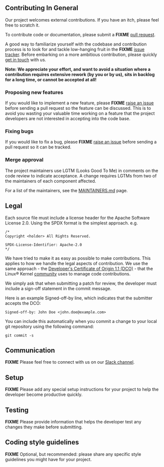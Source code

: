 ## Contributing In General
Our project welcomes external contributions. If you have an itch, please feel
free to scratch it.

To contribute code or documentation, please submit a **FIXME** [pull request](https://github.com/ibm/Lotus-Notes-to-IBM-Cloud-Object-Storage-Migration/pulls).

A good way to familiarize yourself with the codebase and contribution process is
to look for and tackle low-hanging fruit in the **FIXME** [issue tracker](https://github.com/ibm/Lotus-Notes-to-IBM-Cloud-Object-Storage-Migration/issues).
Before embarking on a more ambitious contribution, please quickly [get in touch](#communication) with us.

**Note: We appreciate your effort, and want to avoid a situation where a contribution
requires extensive rework (by you or by us), sits in backlog for a long time, or
cannot be accepted at all!**

### Proposing new features

If you would like to implement a new feature, please **FIXME** [raise an issue](https://github.com/ibm/Lotus-Notes-to-IBM-Cloud-Object-Storage-Migration/issues)
before sending a pull request so the feature can be discussed. This is to avoid
you wasting your valuable time working on a feature that the project developers
are not interested in accepting into the code base.

### Fixing bugs

If you would like to fix a bug, please **FIXME** [raise an issue](https://github.com/ibm/Lotus-Notes-to-IBM-Cloud-Object-Storage-Migration/issues) before sending a
pull request so it can be tracked.

### Merge approval

The project maintainers use LGTM (Looks Good To Me) in comments on the code
review to indicate acceptance. A change requires LGTMs from two of the
maintainers of each component affected.

For a list of the maintainers, see the [MAINTAINERS.md](MAINTAINERS.md) page.

## Legal

Each source file must include a license header for the Apache
Software License 2.0. Using the SPDX format is the simplest approach.
e.g.

```
/*
Copyright <holder> All Rights Reserved.

SPDX-License-Identifier: Apache-2.0
*/
```

We have tried to make it as easy as possible to make contributions. This
applies to how we handle the legal aspects of contribution. We use the
same approach - the [Developer's Certificate of Origin 1.1 (DCO)](https://github.com/hyperledger/fabric/blob/master/docs/source/DCO1.1.txt) - that the Linux® Kernel [community](https://elinux.org/Developer_Certificate_Of_Origin)
uses to manage code contributions.

We simply ask that when submitting a patch for review, the developer
must include a sign-off statement in the commit message.

Here is an example Signed-off-by line, which indicates that the
submitter accepts the DCO:

```
Signed-off-by: John Doe <john.doe@example.com>
```

You can include this automatically when you commit a change to your
local git repository using the following command:

```
git commit -s
```

## Communication
**FIXME** Please feel free to connect with us on our [Slack channel](https://ibm-cio-pe.slack.com/team/W4P5QFKRR).

## Setup
**FIXME** Please add any special setup instructions for your project to help the developer
become productive quickly.

## Testing
**FIXME** Please provide information that helps the developer test any changes they make
before submitting.

## Coding style guidelines
**FIXME** Optional, but recommended: please share any specific style guidelines you might
have for your project.
